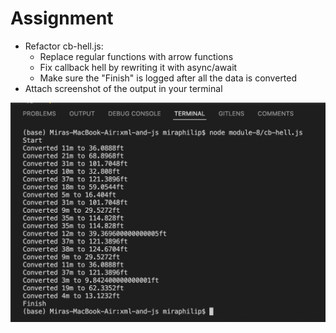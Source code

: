 # Assignment

- Refactor cb-hell.js:​
  - Replace regular functions with arrow functions​
  - Fix callback hell by rewriting it with async/await​
  - Make sure the "Finish" is logged after all the data is converted ​
- Attach screenshot of the output in your terminal

![image info](../assignments/assignment.png)